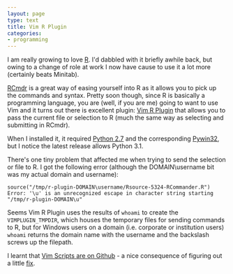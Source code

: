 ```yaml
---
layout: page
type: text
title: Vim R Plugin
categories: 
- programming
---
```

I am really growing to love [R](http://www.r-project.org/). I'd dabbled with it briefly awhile back, but owing to a change of role at work I now have cause to use it a lot more (certainly beats Minitab).

[RCmdr](http://www.rcommander.com/) is a great way of easing yourself into R as it allows you to pick up the commands and syntax. Pretty soon though, since R is basically a programming language, you are (well, if you are me) going to want to use Vim and it turns out there is excellent plugin: [Vim R Plugin](http://www.vim.org/scripts/script.php?script_id=2628) that allows you to pass the current file or selection to R (much the same way as selecting and submitting in RCmdr).

When I installed it, it required [Python 2.7](http://python.org/download/releases/2.7/) and the corresponding [Pywin32](http://sourceforge.net/projects/pywin32/files/), but I notice the latest release allows Python 3.1.

There's one tiny problem that affected me when trying to send the selection or file to R. I got the following error (although the DOMAIN\username bit was my actual domain and username):

    source("/tmp/r-plugin-DOMAIN\username/Rsource-5324-RCommander.R")
    Error: '\u' is an unrecognized escape in character string starting "/tmp/r-plugin-DOMAIN\u"

Seems Vim R Plugin uses the results of `whoami` to create the `VIMPLUGIN_TMPDIR`, which houses the temporary files for sending commands to R, but for Windows users on a domain (i.e. corporate or institution users) `whoami` returns the domain name with the username and the backslash screws up the filepath.

I learnt that [Vim Scripts are on Github](https://github.com/vim-scripts)  - a nice consequence of figuring out a little [fix](https://github.com/vim-scripts/Vim-R-plugin/commit/f70974bca041e574061b8293c999b025f52d7a93).
